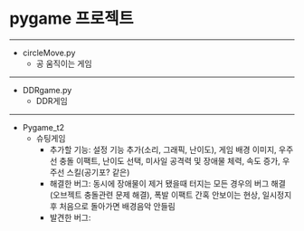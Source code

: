 # pygame 프로젝트
------------------
+ circleMove.py
  + 공 움직이는 게임
  
 ----------------- 
* DDRgame.py
  * DDR게임
  
-------------------
- Pygame_t2
  - 슈팅게임
    - 추가할 기능: 설정 기능 추가(소리, 그래픽, 난이도), 게임 배경 이미지, 우주선 충돌 이팩트, 난이도 선택, 미사일 공격력 및 장애물 체력, 속도 증가, 우주선 스킬(공기포? 같은)
    - 해결한 버그: 동시에 장애물이 제거 됐을때 터지는 모든 경우의 버그 해결(오브젝트 충돌관련 문제 해결), 폭발 이팩트 간혹 안보이는 현상, 일시정지 후 처음으로 돌아가면 배경음악 안들림
    - 발견한 버그:
